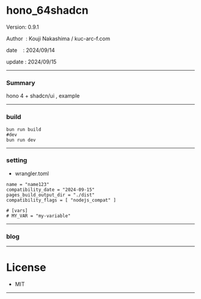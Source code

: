 ﻿# hono_64shadcn

 Version: 0.9.1

 Author  : Kouji Nakashima / kuc-arc-f.com

 date    : 2024/09/14

 update  : 2024/09/15
***
### Summary

hono 4 + shadcn/ui , example

***
### build

```
bun run build
#dev
bun run dev
```

***
### setting
* wrangler.toml

```
name = "name123"
compatibility_date = "2024-09-15"
pages_build_output_dir = "./dist"
compatibility_flags = [ "nodejs_compat" ]

# [vars]
# MY_VAR = "my-variable"
```

***
### blog 

***
# License

* MIT

***

